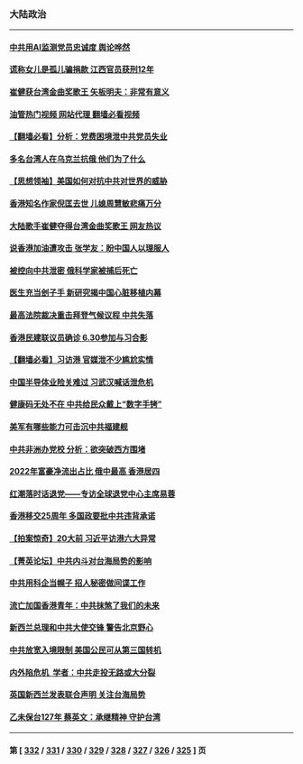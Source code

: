 ### 大陆政治
---
#### [中共用AI监测党员忠诚度 舆论哗然](../../pages/ncid277/n13773025.md?07041645) 
#### [谎称女儿是孤儿骗捐款 江西官员获刑12年](../../pages/ncid277/n13773126.md?07041645) 
#### [崔健获台湾金曲奖歌王 矢板明夫：非常有意义](../../pages/ncid277/n13772977.md?07041645) 
#### [油管热门视频 网站代理 翻墙必看视频](http://209.222.30.114:81/youtube.html?07041645)
#### [【翻墙必看】分析：党费困境泄中共党员失业](../../pages/ncid277/n13772937.md?07041645) 
#### [多名台湾人在乌克兰抗俄 他们为了什么](../../pages/ncid277/n13772933.md?07041645) 
#### [【思想领袖】美国如何对抗中共对世界的威胁](../../pages/ncid277/n13751729.md?07041645) 
#### [香港知名作家倪匡去世 儿媳周慧敏悲痛万分](../../pages/ncid277/n13772810.md?07041645) 
#### [大陆歌手崔健夺得台湾金曲奖歌王 网友热议](../../pages/ncid277/n13772699.md?07041645) 
#### [说香港加油遭攻击 张学友：盼中国人以理服人](../../pages/ncid277/n13772742.md?07041645) 
#### [被控向中共泄密 俄科学家被捕后死亡](../../pages/ncid277/n13772686.md?07041645) 
#### [医生充当刽子手 新研究揭中国心脏移植内幕](../../pages/ncid277/n13772291.md?07041645) 
#### [最高法院裁决重击拜登气候议程 中共失落](../../pages/ncid277/n13772409.md?07041645) 
#### [香港民建联议员确诊 6.30参加与习合影](../../pages/ncid277/n13772533.md?07041645) 
#### [【翻墙必看】习访港 官媒泄不少尴尬实情](../../pages/ncid277/n13772417.md?07041645) 
#### [中国半导体业险关难过 习武汉喊话泄危机](../../pages/ncid277/n13772457.md?07041645) 
#### [健康码无处不在 中共给民众戴上“数字手铐”](../../pages/ncid277/n13770980.md?07041645) 
#### [美军有哪些能力可击沉中共福建舰](../../pages/ncid277/n13768157.md?07041645) 
#### [中共非洲办党校 分析：欲突破西方围堵](../../pages/ncid277/n13772412.md?07041645) 
#### [2022年富豪净流出占比 俄中最高 香港居四](../../pages/ncid277/n13772440.md?07041645) 
#### [红潮落时话退党——专访全球退党中心主席易蓉](../../pages/ncid277/n13772427.md?07041645) 
#### [香港移交25周年 多国政要批中共违背承诺](../../pages/ncid277/n13772424.md?07041645) 
#### [【拍案惊奇】20大前 习近平访港六大异常](../../pages/ncid277/n13772346.md?07041645) 
#### [【菁英论坛】中共内斗对台海局势的影响](../../pages/ncid277/n13772350.md?07041645) 
#### [中共用科企当幌子 招人秘密做间谍工作](../../pages/ncid277/n13772288.md?07041645) 
#### [流亡加国香港青年：中共抹煞了我们的未来](../../pages/ncid277/n13772284.md?07041645) 
#### [新西兰总理和中共大使交锋 警告北京野心](../../pages/ncid277/n13772233.md?07041645) 
#### [中共放宽入境限制 美国公民可从第三国转机](../../pages/ncid277/n13772091.md?07041645) 
#### [内外陷危机  学者：中共走投无路或大分裂](../../pages/ncid277/n13771996.md?07041645) 
#### [英国新西兰发表联合声明 关注台海局势](../../pages/ncid277/n13772032.md?07041645) 
#### [乙未保台127年 蔡英文：承继精神 守护台湾](../../pages/ncid277/n13771967.md?07041645) 

---
#### 第 [ [332](./332.md?07041645) / [331](./331.md?07041645) / [330](./330.md?07041645) / [329](./329.md?07041645) / [328](./328.md?07041645) / [327](./327.md?07041645) / [326](./326.md?07041645) / [325](./325.md?07041645) ] 页
